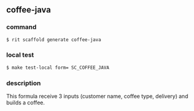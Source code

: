 ## coffee-java

### command
```bash
$ rit scaffold generate coffee-java
```

### local test
```bash
$ make test-local form= SC_COFFEE_JAVA
```

### description
This formula receive 3 inputs (customer name, coffee type, delivery) and builds a coffee.